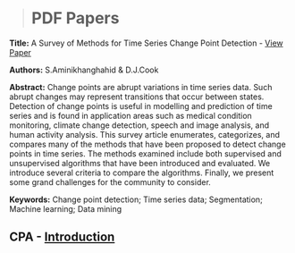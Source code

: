 > # PDF Papers



**Title:** A Survey of Methods for Time Series Change Point Detection -  [View Paper](https://changepointanaysis.github.io/content/papers/A_Survey_of_Methods_for_Time_Series_Change_Point_Detection.pdf)

**Authors:** S.Aminikhanghahid & D.J.Cook                    

**Abstract:** Change points are abrupt variations in time series data. Such abrupt changes may represent 
transitions that occur between states. Detection of change points is useful in modelling and 
prediction of time series and is found in application areas such as medical condition monitoring,
climate change detection, speech and image analysis, and human activity analysis. This survey
article enumerates, categorizes, and compares many of the methods that have been proposed to
detect change points in time series. The methods examined include both supervised and
unsupervised algorithms that have been introduced and evaluated. We introduce several criteria to
compare the algorithms. Finally, we present some grand challenges for the community to consider.
                                                                                                  
**Keywords:**  Change point detection; Time series data; Segmentation; Machine learning; Data mining 



## CPA -  [Introduction](https://changepointanalysis.github.io/ "Changepoint Analysis Introduction")
